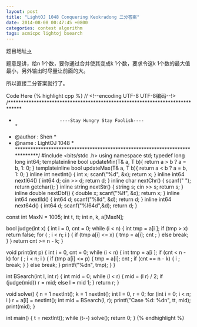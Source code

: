 ```yaml
---
layout: post
title: "LightOJ 1048 Conquering Keokradong 二分答案"
date: 2014-08-08 00:47:45 +0800
categories: contest algorithm
tags: acmicpc lightoj bsearch
---
```

题目地址<a title="LightOJ 1048" href="http://lightoj.com/volume_showproblem.php?problem=1048" target="_blank">-></a>

题意是讲，给n 1个数，要你通过合并使其变成k 1个数，要求令这k 1个数的最大值最小，另外输出时尽量让前面的大。

所以直接二分答案就行了。

Code Here
{% highlight cpp %}
// <!--encoding UTF-8 UTF-8编码--!>
/*****************************************************************************
*                      ----Stay Hungry Stay Foolish----                      *
*    @author    :   Shen                                                     *
*    @name      :   LightOJ 1048                                             *
*****************************************************************************/
#include <bits/stdc  .h>
using namespace std;
typedef long long int64;
template<class T>inline bool updateMin(T& a, T b){ return a > b ? a = b, 1: 0; }
template<class T>inline bool updateMax(T& a, T b){ return a < b ? a = b, 1: 0; }
inline int    nextInt() { int x; scanf("%d", &x); return x; }
inline int64  nextI64() { int64  d; cin >> d; return d; }
inline char   nextChr() { scanf(" "); return getchar(); }
inline string nextStr() { string s; cin >> s; return s; }
inline double nextDbf() { double x; scanf("%lf", &x); return x; }
inline int64  nextlld() { int64 d; scanf("%lld", &d); return d; }
inline int64  next64d() { int64 d; scanf("%I64d",&d); return d; }

const int MaxN = 1005;
int t, tt;
int n, k, a[MaxN];

bool judge(int x)
{
    int i = 0, cnt = 0;
    while (i < n)
    {
        int tmp = a[i  ];
        if (tmp > x) return false;
        for ( ; i < n; i  )
        {
            if (tmp   a[i] <= x) { tmp  = a[i]; cnt  ; }
            else break;
        }
    }
    return cnt >= n - k;
}

void print(int p)
{
    int i = 0, cnt = 0;
    while (i < n)
    {
        int tmp = a[i  ];
        if (cnt < n - k) for ( ; i < n; i  )
        {
            if (tmp   a[i] <= p)
            {
                tmp  = a[i]; cnt  ;
                if (cnt == n - k) { i  ; break; }
            }
            else break;
        }
        printf("%dn", tmp);
    }
}

int BSearch(int l, int r)
{
    int mid = 0;
    while (l < r)
    {
        mid = (l   r) / 2;
        if (judge(mid)) r = mid;
        else l = mid   1;
    }
    return r;
}

void solve()
{
    n = 1   nextInt(); k = 1   nextInt();
    int l = 0, r = 0;
    for (int i = 0; i < n; i  )
        r  = a[i] = nextInt();
    int mid = BSearch(l, r);
    printf("Case %d: %dn",   tt, mid);
    print(mid);
}

int main()
{
    t = nextInt(); while (t--) solve();
    return 0;
}
{% endhighlight %}

